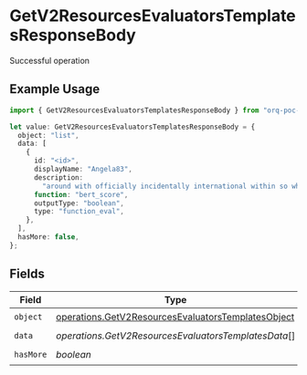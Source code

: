 # GetV2ResourcesEvaluatorsTemplatesResponseBody

Successful operation

## Example Usage

```typescript
import { GetV2ResourcesEvaluatorsTemplatesResponseBody } from "orq-poc-typescript-multi-env-version/models/operations";

let value: GetV2ResourcesEvaluatorsTemplatesResponseBody = {
  object: "list",
  data: [
    {
      id: "<id>",
      displayName: "Angela83",
      description:
        "around with officially incidentally international within so where",
      function: "bert_score",
      outputType: "boolean",
      type: "function_eval",
    },
  ],
  hasMore: false,
};
```

## Fields

| Field                                                                                                                    | Type                                                                                                                     | Required                                                                                                                 | Description                                                                                                              |
| ------------------------------------------------------------------------------------------------------------------------ | ------------------------------------------------------------------------------------------------------------------------ | ------------------------------------------------------------------------------------------------------------------------ | ------------------------------------------------------------------------------------------------------------------------ |
| `object`                                                                                                                 | [operations.GetV2ResourcesEvaluatorsTemplatesObject](../../models/operations/getv2resourcesevaluatorstemplatesobject.md) | :heavy_check_mark:                                                                                                       | N/A                                                                                                                      |
| `data`                                                                                                                   | *operations.GetV2ResourcesEvaluatorsTemplatesData*[]                                                                     | :heavy_check_mark:                                                                                                       | N/A                                                                                                                      |
| `hasMore`                                                                                                                | *boolean*                                                                                                                | :heavy_check_mark:                                                                                                       | N/A                                                                                                                      |